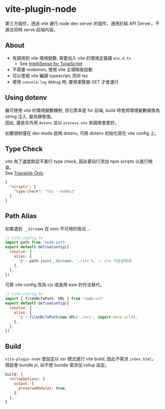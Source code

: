 # vite-plugin-node

第三方插件，透過 vite 運行 node dev server 的插件，適用於純 API Server，不適合同時 serve 前端內容。

## About

- 有調用到 vite 環境變數, 需要加入 vite 的環境定義檔 `env.d.ts`
  - See [IntelliSense for TypeScript](https://vitejs.dev/guide/env-and-mode.html#intellisense-for-typescript)
- 不需要 nodemon, 使用 vite 主導開發啟動
- 可以使用 vite 編譯 typescript, 而非 tsc
- 使用 `console.log` debug 時, 要用瀏覽器 GET 才會運行

## Using dotenv

雖可使用 vite 的環境變數機制, 但它原本是 for 前端, build 時會將環境變數替換為 string 注入, 變為靜態值。<br/>
因此, 還是另外用 `dotenv` 並以 `process.env` 來調用會更好。<br/>

如要限制僅在 dev mode 啟用 dotenv, 可將 dotenv 初始化寫在 vite config 上。

## Type Check

vite 為了速度默認不進行 type check, 因此要自行添加 npm scripts 以進行檢查。<br/>
See [Transpile Only](https://vitejs.dev/guide/features.html#transpile-only)<br/>

```json
{
  "scripts": {
    "type-check": "tsc --noEmit"
  }
}
```

## Path Alias

如果遇到 `__dirname` 在 esm 不可用的情況...

```js
// vite.config.ts
import path from 'node:path'
export default defineConfig({
  resolve: {
    alias: {
      '@': path.join(__dirname, './src'), // esm 可能會報錯
    },
  },
})
```

可將 vite config 改為 cjs 或是用 esm 的作法替代。

```js
// vite.config.ts
import { fileURLToPath, URL } from 'node:url'
export default defineConfig({
  resolve: {
    alias: {
      '@': fileURLToPath(new URL('./src', import.meta.url)),
    },
  },
})
```

## Build

`vite-plugin-node` 會設定以 ssr 模式進行 vite build, 因此不需求 `index.html`。<br/>
預設會 bundle js, 如不想 bundle 需添加 rollup 設定。

```js
build: {
  rollupOptions: {
    output: {
      preserveModules: true,
    },
  },
}
```
